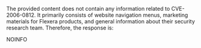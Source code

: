 The provided content does not contain any information related to CVE-2006-0812. It primarily consists of website navigation menus, marketing materials for Flexera products, and general information about their security research team. Therefore, the response is:

NOINFO